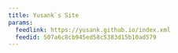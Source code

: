 ```yaml
---
title: Yusank`s Site
params:
  feedlink: https://yusank.github.io/index.xml
  feedid: 507a6c8cb945ed58c5383d15b10ad579
---
```

